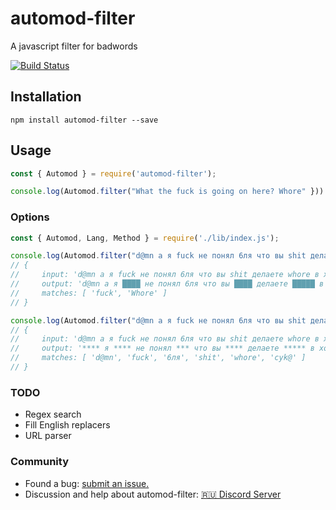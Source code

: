 # automod-filter

A javascript filter for badwords

[![Build Status](https://travis-ci.com/idaspin/automod-filter.svg?branch=master)](https://travis-ci.com/idaspin/automod-filter)

## Installation

    npm install automod-filter --save

## Usage

```js
const { Automod } = require('automod-filter');

console.log(Automod.filter("What the fuck is going on here? Whore" })) // What the ████ is going on here? █████
```

### Options

```js
const { Automod, Lang, Method } = require('./lib/index.js');

console.log(Automod.filter("d@mn а я fuck не понял 6ля что вы shit делаете whore в холодильнике cуk@", { langs: [ Lang.ENGLISH ], method: Method.CLASSIC } ));
// {
//     input: 'd@mn а я fuck не понял 6ля что вы shit делаете whore в холодильнике cуk@',      
//     output: 'd@mn а я ████ не понял 6ля что вы ████ делаете █████ в холодильнике cуk@'
//     matches: [ 'fuck', 'Whore' ]
// }

console.log(Automod.filter("d@mn а я fuck не понял 6ля что вы shit делаете whore в холодильнике cуk@", { langs: [ Lang.ENGLISH, Lang.RUSSIAN ], method: Method.STRICT, replacer: "*" }));
// {
//     input: 'd@mn а я fuck не понял 6ля что вы shit делаете whore в холодильнике cуk@',      
//     output: '**** я **** не понял *** что вы **** делаете ***** в холодильнике ****',     
//     matches: [ 'd@mn', 'fuck', '6ля', 'shit', 'whore', 'cуk@' ]
// }
```

### TODO
- Regex search
- Fill English replacers
- URL parser

### Community

- Found a bug: [submit an issue.](https://github.com/idaspin/automod-filter/issues/new)
- Discussion and help about automod-filter: [🇷🇺 Discord Server](https://discord.gg/YeqrTtpmaH)
